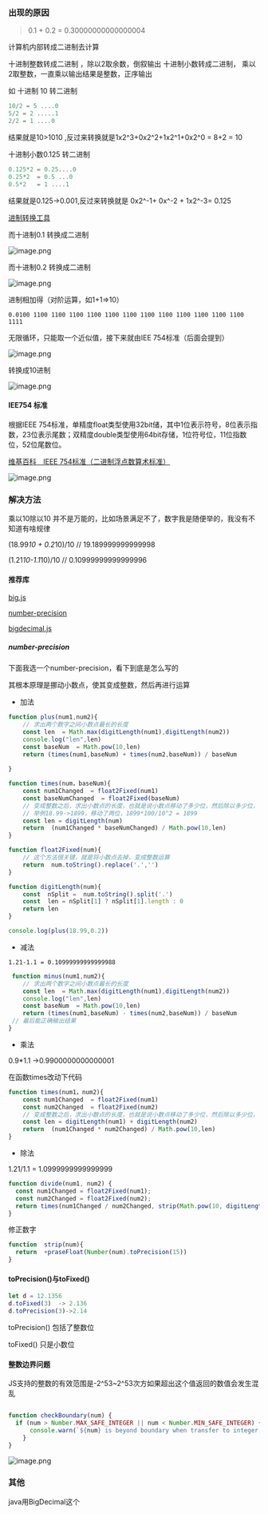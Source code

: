 
### 出现的原因


> 0.1 + 0.2 = 0.30000000000000004


计算机内部转成二进制去计算

十进制整数转成二进制  ，除以2取余数，倒叙输出
十进制小数转成二进制，   乘以2取整数，一直乘以输出结果是整数，正序输出

如 十进制 10 转二进制
``` js
10/2 = 5 ....0
5/2 = 2 .....1
2/2 = 1 ....0
```
结果就是10>1010 ,反过来转换就是1x2^3+0x2^2+1x2^1+0x2^0 = 8+2 = 10

十进制小数0.125 转二进制

``` js
0.125*2 = 0.25....0
0.25*2  = 0.5 ...0
0.5*2   = 1 ....1 
```
结果就是0.125->0.001,反过来转换就是 0x2^-1+ 0x^-2 + 1x2^-3= 0.125

[进制转换工具](https://www.sojson.com/hexconvert.html)


而十进制0.1 转换成二进制

![image.png](https://p6-juejin.byteimg.com/tos-cn-i-k3u1fbpfcp/307deda73048447f97690154eb658d23~tplv-k3u1fbpfcp-watermark.image)

而十进制0.2 转换成二进制

![image.png](https://p6-juejin.byteimg.com/tos-cn-i-k3u1fbpfcp/d52e47a7d04a4c3ba494e2591bd453ba~tplv-k3u1fbpfcp-watermark.image)

进制相加得（对阶运算，如1+1=>10） 
```
0.0100 1100 1100 1100 1100 1100 1100 1100 1100 1100 1100 1100 1100 1111
```

无限循环，只能取一个近似值，接下来就由IEE 754标准（后面会提到）

![image.png](https://p9-juejin.byteimg.com/tos-cn-i-k3u1fbpfcp/f8ed2db183994c179e6d80792e1ab283~tplv-k3u1fbpfcp-watermark.image)


转换成10进制

![image.png](https://p1-juejin.byteimg.com/tos-cn-i-k3u1fbpfcp/13323bc8bcc64382aa432b6eac79453d~tplv-k3u1fbpfcp-watermark.image)

#### IEE754 标准

根据IEEE 754标准，单精度float类型使用32bit储，其中1位表示符号，8位表示指数，23位表示尾数；双精度double类型使用64bit存储，1位符号位，11位指数位，52位尾数位。

[维基百科　IEEE 754标准（二进制浮点数算术标准）](https://zh.wikipedia.org/wiki/IEEE_754#32%E4%BD%8D%E5%96%AE%E7%B2%BE%E5%BA%A6)

![image.png](https://p3-juejin.byteimg.com/tos-cn-i-k3u1fbpfcp/8ab834a828844b7d852561166e33c588~tplv-k3u1fbpfcp-watermark.image)

### 解决方法

乘以10除以10 并不是万能的，比如场景满足不了，数字我是随便举的，我没有不知道有啥规律

(18.99*10 + 0.2*10)/10  // 19.189999999999998

(1.21*10-1.1*10)/10   //    0.10999999999999996

#### 推荐库

[big.js](https://github.com/MikeMcl/big.js)

[number-precision](https://github.com/nefe/number-precision)

[bigdecimal.js](https://github.com/iriscouch/bigdecimal.js)


##### number-precision

下面我选一个number-precision，看下到底是怎么写的

其根本原理是挪动小数点，使其变成整数，然后再进行运算

- 加法
``` js
function plus(num1,num2){  
    // 求出两个数字之间小数点最长的长度
    const len  = Math.max(digitLength(num1),digitLength(num2))
    console.log("len",len)
    const baseNum  = Math.pow(10,len)
    return (times(num1,baseNum) + times(num2,baseNum)) / baseNum
 
}

function times(num，baseNum){
    const num1Changed  = float2Fixed(num1)
    const baseNumChanged  = float2Fixed(baseNum)
    // 变成整数之后，求出小数点的长度，也就是说小数点移动了多少位，然后除以多少位，
    // 举例18.99->1899，移动了两位，1899*100/10^2 = 1899
    const len = digitLength(num)
    return  (num1Changed * baseNumChanged) / Math.pow(10,len)
}

function float2Fixed(num){
    // 这个方法很关键，就是将小数点去掉，变成整数运算
    return  num.toString().replace('.','')
}

function digitLength(num){
    const  nSplit =  num.toString().split('.')
    const  len = nSplit[1] ? nSplit[1].length : 0
    return len
}

console.log(plus(18.99,0.2))
```

- 减法

```
1.21-1.1 = 0.10999999999999988
```

``` js
 function minus(num1,num2){  
    // 求出两个数字之间小数点最长的长度
    const len  = Math.max(digitLength(num1),digitLength(num2))
    console.log("len",len)
    const baseNum  = Math.pow(10,len)
    return (times(num1,baseNum) - times(num2,baseNum)) / baseNum
 // 最后能正确输出结果
}
```

- 乘法

0.9*1.1 ->0.9900000000000001

在函数times改动下代码

``` js
function times(num1，num2){
    const num1Changed  = float2Fixed(num1)
    const num2Changed  = float2Fixed(num2)
    // 变成整数之后，求出小数点的长度，也就是说小数点移动了多少位，然后除以多少位，
    const len = digitLength(num1) + digitLength(num2)
    return  (num1Changed * num2Changed) / Math.pow(10,len)
}
```


- 除法

1.21/1.1 = 1.0999999999999999


``` js
function divide(num1, num2) {
  const num1Changed = float2Fixed(num1);
  const num2Changed = float2Fixed(num2);
  return times(num1Changed / num2Changed, strip(Math.pow(10, digitLength(num2) - digitLength(num1))));
}

```

修正数字

``` js
function  strip(num){
  return  +praseFloat(Number(num).toPrecision(15))
}
```


#### toPrecision()与toFixed()
``` js
let d = 12.1356
d.toFixed(3)  -> 2.136
d.toPrecision(3)->2.14
```

toPrecision() 包括了整数位

toFixed() 只是小数位

#### 整数边界问题

JS支持的整数的有效范围是-2^53~2^53次方如果超出这个值返回的数值会发生混乱

``` js

function checkBoundary(num) {
  if (num > Number.MAX_SAFE_INTEGER || num < Number.MIN_SAFE_INTEGER) {
      console.warn(`${num} is beyond boundary when transfer to integer, the results may not be accurate`);
    }
}

```

![image.png](https://p3-juejin.byteimg.com/tos-cn-i-k3u1fbpfcp/7041dd87a4d94e65ae0b48ada40864a8~tplv-k3u1fbpfcp-watermark.image)

### 其他

java用BigDecimal这个







